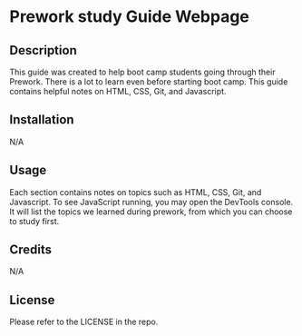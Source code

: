 # Prework study Guide Webpage


## Description

This guide was created to help boot camp students going through their Prework. There is a lot to learn even before starting boot camp. This guide contains helpful notes on HTML, CSS, Git, and Javascript.

## Installation

N/A

## Usage

Each section contains notes on topics such as HTML, CSS, Git, and Javascript.
To see JavaScript running, you may open the DevTools console. It will list the topics we learned during prework, from which you can choose to study first.

## Credits

N/A

## License

Please refer to the LICENSE in the repo.


